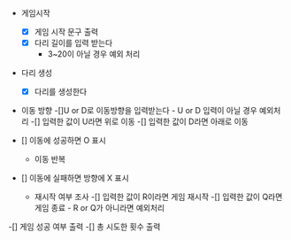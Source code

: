 - 게임시작
    -[x] 게임 시작 문구 출력
    -[x] 다리 길이를 입력 받는다
        - 3~20이 아닐 경우 예외 처리

- 다리 생성
    -[x] 다리를 생성한다

- 이동 방향
    -[]U or D로 이동방향을 입력받는다
        - U or D 입력이 아닐 경우 예외처리
    -[] 입력한 값이 U라면 위로 이동
    -[] 입력한 값이 D라면 아래로 이동

- [] 이동에 성공하면 O 표시
    - 이동 반복

- [] 이동에 실패하면 방향에 X 표시
    - 재시작 여부 조사
        -[] 입력한 값이 R이라면 게임 재시작
        -[] 입력한 값이 Q라면 게임 종료
            - R or Q가 아니라면 예외처리

-[] 게임 성공 여부 출력
-[] 총 시도한 횟수 출력
